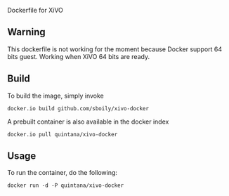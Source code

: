 Dockerfile for XiVO

## Warning

This dockerfile is not working for the moment because Docker support 64 bits guest. Working when XiVO 64 bits are ready.

## Build

To build the image, simply invoke

    docker.io build github.com/sboily/xivo-docker

A prebuilt container is also available in the docker index

    docker.io pull quintana/xivo-docker
  
## Usage

To run the container, do the following:

    docker run -d -P quintana/xivo-docker
